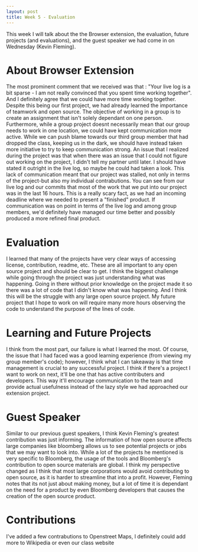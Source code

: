 ```yaml
---
layout: post
title: Week 5 - Evaluation
---
```


This week I will talk about the the Browser extension, the evaluation, future projects (and evaluations), and the guest speaker we had come in on Wednesday (Kevin Fleming).

# About Browser Extension

The most prominent comment that we received was that : "Your live log is a bit sparse - I am not really convinced that you spent time working together". And I definitely agree that we could have more time working together. Despite this being our first project, we had already learned the importance of teamwork and open source. The objective of working in a group is to create an assignment that isn't solely dependant on one person. Furthermore, while a group project doesnt necessarily mean that our group needs to work in one location, we could have kept communication more active. While we can push blame towards our third group member that had dropped the class, keeping us in the dark, we should have instead taken more initiative to try to keep communication strong. An issue that I realized during the project was that when there was an issue that I could not figure out working on the project, I didn't tell my partner until later. I should have stated it outright in the live log, so maybe he could had taken a look. This lack of communication meant that our project was stalled, not only in terms of the project-but also my individual contrabutions. You can see from our live log and our commits that most of the work that we put into our project was in the last 16 hours. This is a really scary fact, as we had an incoming deadline where we needed to present a "finished" product. If communication was on point in terms of the live log and among group members, we'd definitely have managed our time better and possibly produced a more refined final product. 

# Evaluation

I learned that many of the projects have very clear ways of accessing license, contribution, readme, etc. These are all important to any open source project and should be clear to get. I think the biggest challenge while going through the project was just understanding what was happening. Going in there without prior knowledge on the project made it so there was a lot of code that I didn't know what was happening. And I think this will be the struggle with any large open source project. My future project that I hope to work on will require many more hours observing the code to understand the purpose of the lines of code.

# Learning and Future Projects

I think from the most part, our failure is what I learned the most. Of course, the issue that I had faced was a good learning experience (from viewing my group member's code); however, I think what I can takeaway is that time management is crucial to any successful project. I think if there's a project I want to work on next, it'll be one that has active contributers and developers. This way it'll encourage communication to the team and provide actual usefulness instead of the lazy style we had approached our extension project.

# Guest Speaker

Similar to our previous guest speakers, I think Kevin Fleming's greatest contribution was just informing. The information of how open source affects large companies like bloomberg allows us to see potential projects or jobs that we may want to look into. While a lot of the projects he mentioned is very specific to Bloomberg, the usage of the tools and Bloomberg's contribution to open source materials are global. I think my perspective changed as I think that most large corporations would avoid contributing to open source, as it is harder to streamline that into a profit. However, Fleming notes that its not just about making money, but a lot of time it is dependant on the need for a product by even Bloomberg developers that causes the creation of the open source product. 

# Contributions 
I've added a few contrabutions to Openstreet Maps, I definitely could add more to Wikipedia or even our class website 

